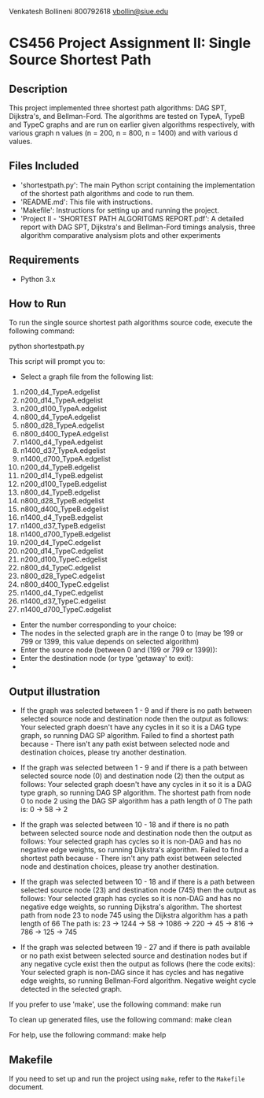 Venkatesh Bollineni 800792618  vbollin@siue.edu

# CS456 Project Assignment II: Single Source Shortest Path 

## Description
This project implemented three shortest path algorithms: DAG SPT, Dijkstra's, and Bellman-Ford. The algorithms are tested on TypeA, TypeB and TypeC graphs and are 
run on earlier given algorithms respectively, with various graph n values (n = 200, n = 800, n = 1400) and with various d values.

## Files Included
- 'shortestpath.py': The main Python script containing the implementation of the shortest path algorithms and code to run them.
- 'README.md': This file with instructions.
- 'Makefile': Instructions for setting up and running the project.
- 'Project II - 'SHORTEST PATH ALGORITGMS REPORT.pdf': A detailed report with DAG SPT, Dijkstra's and Bellman-Ford timings analysis, three algorithm comparative analysism plots and
other experiments

## Requirements
- Python 3.x


## How to Run

To run the single source shortest path algorithms source code, execute the following command:

python shortestpath.py

This script will prompt you to:
- Select a graph file from the following list:
1. n200_d4_TypeA.edgelist
2. n200_d14_TypeA.edgelist
3. n200_d100_TypeA.edgelist
4. n800_d4_TypeA.edgelist
5. n800_d28_TypeA.edgelist
6. n800_d400_TypeA.edgelist
7. n1400_d4_TypeA.edgelist
8. n1400_d37_TypeA.edgelist
9. n1400_d700_TypeA.edgelist
10. n200_d4_TypeB.edgelist
11. n200_d14_TypeB.edgelist
12. n200_d100_TypeB.edgelist
13. n800_d4_TypeB.edgelist
14. n800_d28_TypeB.edgelist
15. n800_d400_TypeB.edgelist
16. n1400_d4_TypeB.edgelist
17. n1400_d37_TypeB.edgelist
18. n1400_d700_TypeB.edgelist
19. n200_d4_TypeC.edgelist
20. n200_d14_TypeC.edgelist
21. n200_d100_TypeC.edgelist
22. n800_d4_TypeC.edgelist
23. n800_d28_TypeC.edgelist
24. n800_d400_TypeC.edgelist
25. n1400_d4_TypeC.edgelist
26. n1400_d37_TypeC.edgelist
27. n1400_d700_TypeC.edgelist
- Enter the number corresponding to your choice: 
- The nodes in the selected graph are in the range 0 to (may be 199 or 799 or 1399, this value depends on selected algorithm)
- Enter the source node (between 0 and (199 or 799 or 1399)): 
- Enter the destination node (or type 'getaway' to exit): 
- 



## Output illustration

- If the graph was selected between 1 - 9 and if there is no path between selected source node and destination node then the output as follows:
Your selected graph doesn't have any cycles in it so it is a DAG type graph, so running DAG SP algorithm.
Failed to find a shortest path because - There isn't any path exist between selected node and destination choices, please try another destination.

- If the graph was selected between 1 - 9 and if there is a path between selected source node (0) and destination node (2) then the output as follows:
Your selected graph doesn't have any cycles in it so it is a DAG type graph, so running DAG SP algorithm.
The shortest path from node 0 to node 2 using the DAG SP algorithm has a path length of 0
The path is: 0 -> 58 -> 2

- If the graph was selected between 10 - 18 and if there is no path between selected source node and destination node then the output as follows:
Your selected graph has cycles so it is non-DAG and has no negative edge weights, so running Dijkstra's algorithm.
Failed to find a shortest path because - There isn't any path exist between selected node and destination choices, please try another destination.

- If the graph was selected between 10 - 18 and if there is a path between selected source node (23) and destination node (745)  then the output as follows:
Your selected graph has cycles so it is non-DAG and has no negative edge weights, so running Dijkstra's algorithm.
The shortest path from node 23 to node 745 using the Dijkstra algorithm has a path length of 66
The path is: 23 -> 1244 -> 58 -> 1086 -> 220 -> 45 -> 816 -> 786 -> 125 -> 745

- If the graph was selected between 19 - 27 and if there is path available or no path exist between selected source and destination nodes but if any negative cycle exist then the output as follows (here the code exits):
Your selected graph is non-DAG since it has cycles and has negative edge weights, so running Bellman-Ford algorithm.
Negative weight cycle detected in the selected graph.

If you prefer to use 'make', use the following command:
make run

To clean up generated files, use the following command:
make clean

For help, use the following command:
make help

## Makefile
If you need to set up and run the project using `make`, refer to the `Makefile` document.
